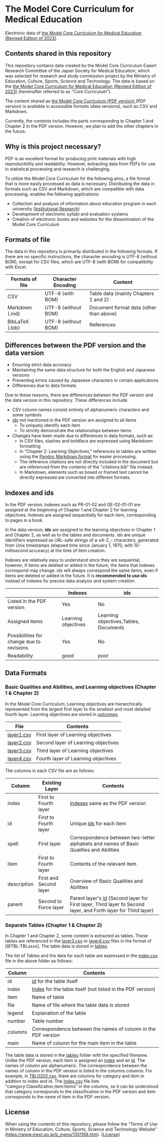 # The Model Core Curriculum for Medical Education

Electronic data of [the Model Core Curriculum for Medical Education (Revised Edition of 2023)](https://www.mext.go.jp/b_menu/shingi/chousa/koutou/116/toushin/mext_01280.html).

## Contents shared in this repository

This repository contains data created by the Model Core Curriculum Expert Research Committee of the Japan Society for Medical Education, which was selected for research and study commission project by the Ministry of Education, Culture, Sports, Science and Technology. The data is based on the [the Model Core Curriculum for Medical Education (Revised Edition of 2023)](https://www.mext.go.jp/b_menu/shingi/chousa/koutou/116/toushin/mext_01280.html) (hereinafter referred to as "Core Curriculum").

The content shared as [the Model Core Curriculum (PDF version) ](https://www.mext.go.jp/b_menu/shingi/chousa/koutou/116/toushin/mext_01280.html) (PDF version) is available in accessible formats (data versions), such as CSV and Markdown.

Currently, the contents includes the parts corresponding to Chapter 1 and Chapter 2 in the PDF version. However, we plan to add the other chapters in the future.

## Why is this project necessary?

PDF is an excellent format for producing print materials with high reproducibility and readability. However, extracting data from PDFs for use in statistical processing and research is challenging.

To utilize the Model Core Curriculum for the following aims, a file format that is more easily processed as data is necessary. Distributing the data in formats such as CSV and Markdown, which are compatible with data processing, enables the following applications:

- Collection and analysis of information about education program in each university ([Institutional Research](https://doi.org/10.24489/jjphe.2018-012))
- Development of electronic syllabi and evaluation systems
- Creation of electronic books and websites for the dissemination of the Model Core Curriculum

## Formats of file

The data in this repository is primarily distributed in the following formats. If there are no specific instructions, the character encoding is UTF-8 (without BOM), except for CSV files, which are UTF-8 (with BOM) for compatibility with Excel.

| Formats of file | Character Encoding  | Content                                 |
| --------------- | ------------------- | --------------------------------------- |
| CSV             | UTF-8 (with BOM)    | Table data (mainly Chapters 1 and 2)    |
| Markdown (.md)  | UTF-8 (without BOM) | Document format data (other than above) |
| BibLaTeX (.bib) | UTF-8 (without BOM) | References                              |

## Differences between the PDF version and the data version

- Ensuring strict data accuracy
- Maintaining the same data structure for both the English and Japanese versions
- Preventing errors caused by Japanese characters in certain applications
- Differences due to data formats

Due to these reasons, there are differences between the PDF version and the data version in this repository. These differences include:

- CSV column names consist entirely of alphanumeric characters and some symbols
- [ids](#indexes-and-ids) not mentioned in the PDF version are assigned to all items
    - To uniquely identify each item
    - To strictly demonstrate the relationships between items
- Changes have been made due to differences in data formats, such as:
    - In CSV files, slashes and boldface are expressed using Markdown formatting
    - In "Chapter 2: Learning Objectives," references to tables are written using the [Pandoc Markdown format](https://pandoc.org/MANUAL.html#pandocs-markdown) for easier processing.
    - The reference citations are not directly included in the document but are referenced from the contents of the "citations.bib" file instead. 
    - In Markdown, elements such as boxed or framed text cannot be directly expressed are converted into different formats.


## Indexes and ids

In the PDF version, indexes such as PR-01-02 and GE-02-01-01 are assigned at the beginning of Chapter 1 and Chapter 2 for learning objectives. Indexes are assigned sequentially for each item, corresponding to pages in a book.

In the data version, **ids** are assigned to the learning objectives in Chapter 1 and Chapter 2, as well as to the tables and documents. ids are unique identifiers expressed as URL-safe strings of a-zA-Z_- characters, generated from Unix timestamps (elapsed time since January 1, 1970, with 10-millisecond accuracy) at the time of item creation.

Indexes are relatively easy to understand since they are sequential, however, if items are deleted or added in the future, the items that indexes correspond may change. ids will always correspond the same items, even if items are deleted or added in the future. It is **recommended to use ids** instead of indexes for precise data analysis and system creation.

|                                           | Indexes             | ids                                   |
| ----------------------------------------- | ------------------- | ------------------------------------- |
| Listed in the PDF version                 | Yes                 | No                                    |
| Assigned items                            | Learning objectives | Learning objectives,Tables, Documents |
| Possibilities for change due to revisions | Yes                 | No                                    |
| Readability                               | good                | poor                                  |

## Data Formats

### Basic Qualities and Abilities, and Learning objectives (Chapter 1 & Chapter 2)

In the Model Core Curriculum, Learning objectives are hierarchically represented from the largest first layer to the smallest and most detailed fourth layer. Learning objectives are stored in [outcomes](outcomes).

| File                              | Contents                            |
| --------------------------------- | ----------------------------------- |
| [layer1.csv](outcomes/layer1.csv) | First layer of Learning objectives  |
| [layer2.csv](outcomes/layer2.csv) | Second layer of Learning objectives |
| [layer3.csv](outcomes/layer3.csv) | Third layer of Learning objectives  |
| [layer4.csv](outcomes/layer4.csv) | Fourth layer of Learning objectives |

The columns in each CSV file are as follows:

| Column      | Existing Layer         | Contents                                                                                                                           |
| ----------- | ---------------------- | ---------------------------------------------------------------------------------------------------------------------------------- |
| index       | First to Fourth layer  | [Indexes](#indexes-and-ids) same as the PDF version                                                                                |
| id          | First to Fourth layer  | Unique [ids](#indexes-and-ids) for each item                                                                                       |
| spell       | First layer            | Correspondence between two-letter alphabets and names of Basic Qualities and Abilities                                             |
| item        | First to Fourth layer  | Contents of the relevant item                                                                                                      |
| description | First and Second layer | Overview of Basic Qualities and Abilities                                                                                          |
| parent      | Second to Force layer  | Parent layer's [id](#indexes-and-ids) (Second layer for First layer, Third layer fo Second layer, and Forth layer for Third layer) |

### Separate Tables (Chapter 1 & Chapter 2)

In Chapter 1 and Chapter 2, some content is extracted as tables. These tables are referenced in the [layer3.csv](outcomes/layer3.csv) or [layer4.csv](outcomes/layer4.csv) files in the format of [@TBL:TBLxxxx]. The table data is stored in [tables](tables).

The list of Tables and the data for each table are expressed in the [index.csv](tables/index.csv) file in the above folder as follows:

| Column  | Contents                                                                       |
| ------- | ------------------------------------------------------------------------------ |
| id      | [id](#indexes-and-ids) for the table itself                                    |
| index   | [Index](#indexes-and-ids) for the table itself (not listed in the PDF version) |
| item    | Name of table                                                                  |
| file    | Name of file where the table data is stored                                    |
| legend  | Explanation of the table                                                       |
| number  | Table number                                                                   |
| columns | Correspondence between the names of column in the PDF version                  |
| main    | Name of column for the main item in the table                                  |

The table data is stored in the [tables](tables) folder with the specified filename. Unlike the PDF version, each item is assigned an [index](#indexes-and-ids) and an [id](#indexes-and-ids). The names of column are alphanumeric. The correspondence between the names of column in the PDF version is listed in the columns columns. For example, in [TBL0202.csv](tables/TBL0202.csv), there are columns for category and item in addition to index and id. The [index.csv](tables/index.csv) file lists "category:Classification,item:Items" in the columns, so it can be understood that category corresponds to the classification in the PDF version and item corresponds to the name of item in the PDF version.

## License

When using the contents of this repository, please follow the "Terms of Use in Ministry of Education, Culture, Sports, Science and Technology Website" (https://www.mext.go.jp/b_menu/1351168.htm). ([License](./LICENSE))
